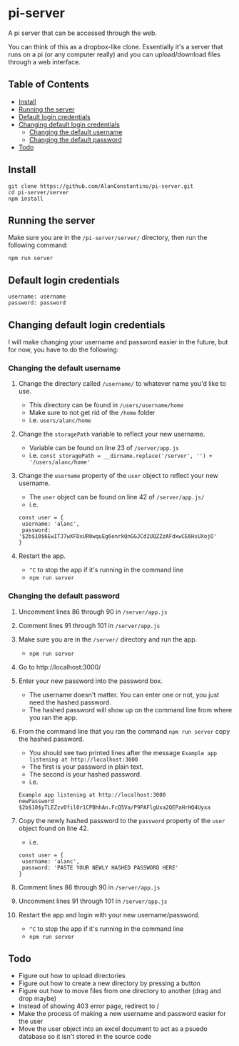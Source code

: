 # pi-server
A pi server that can be accessed through the web.

You can think of this as a dropbox-like clone. Essentially it's a server that runs on a pi (or any computer really) and you can upload/download files through a web interface.

## Table of Contents
- [Install](#install)
- [Running the server](#running-the-server)
- [Default login credentials](#default-login-credentials)
- [Changing default login credentials](#changing-default-login-credentials)
  * [Changing the default username](#changing-the-default-username)
  * [Changing the default password](#changing-the-default-password)
- [Todo](#todo)

## Install
```
git clone https://github.com/AlanConstantino/pi-server.git
cd pi-server/server
npm install
```

## Running the server
Make sure you are in the ```/pi-server/server/``` directory, then run the following command:
```
npm run server
```

## Default login credentials
```
username: username
password: password
```

## Changing default login credentials
I will make changing your username and password easier in the future, but for now, you have to do the following:

### Changing the default username
1. Change the directory called ```/username/``` to whatever name you'd like to use.
   - This directory can be found in ```/users/username/home```
   - Make sure to not get rid of the ```/home``` folder
   - i.e. ```users/alanc/home```

2. Change the ```storagePath``` variable to reflect your new username.
   - Variable can be found on line 23 of ```/server/app.js```
   - i.e. ```const storagePath = __dirname.replace('/server', '') + '/users/alanc/home'```

3. Change the ```username``` property of the ```user``` object to reflect your new username.
   - The ```user``` object can be found on line 42 of ```/server/app.js/```
   - i.e.
   ```
   const user = {
    username: 'alanc',
    password: '$2b$10$6EwITJ7wXFDxUR0wquEg6enrkQnGGJCd2UQZZzAFdxwCE6HsUXojO'
   }
   ```

4. Restart the app.
   - ```^C``` to stop the app if it's running in the command line
   - ```npm run server```

### Changing the default password
1. Uncomment lines 86 through 90 in ```/server/app.js```

2. Comment lines 91 through 101 in ```/server/app.js```

3. Make sure you are in the ```/server/``` directory and run the app.
   - ```npm run server```

4. Go to http://localhost:3000/

5. Enter your new password into the password box.
   - The username doesn't matter. You can enter one or not, you just need the hashed password.
   - The hashed password will show up on the command line from where you ran the app.

6. From the command line that you ran the command ```npm run server``` copy the hashed password.
   - You should see two printed lines after the message ```Example app listening at http://localhost:3000```
   - The first is your password in plain text.
   - The second is your hashed password.
   - i.e.
   ```
   Example app listening at http://localhost:3000
   newPassword
   $2b$10$yTLEZzv0fil0r1CPBhhAn.FcQ5Va/P9PAFlgUxa2QEPaHrHQ4Uyxa
   ```

7. Copy the newly hashed password to the ```password``` property of the ```user``` object found on line 42.
   - i.e.
   ```
   const user = {
    username: 'alanc',
    password: 'PASTE YOUR NEWLY HASHED PASSWORD HERE'
   }
   ```

8. Comment lines 86 through 90 in ```/server/app.js```

9. Uncomment lines 91 through 101 in ```/server/app.js```

10. Restart the app and login with your new username/password.
    - ```^C``` to stop the app if it's running in the command line
    - ```npm run server```
    
## Todo
- Figure out how to upload directories
- Figure out how to create a new directory by pressing a button
- Figure out how to move files from one directory to another (drag and drop maybe)
- Instead of showing 403 error page, redirect to /
- Make the process of making a new username and password easier for the user
- Move the user object into an excel document to act as a psuedo database so it isn't stored in the source code
